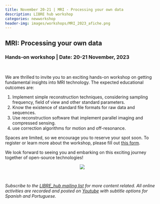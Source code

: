 ```yaml
---
title: November 20-21 | MRI - Processing your own data
description: LIBRE hub workshop
categories: newworkshop
header-img: images/workshops/MRI_2023_afiche.png
---
```


## MRI: Processing your own data

### Hands-on workshop | Date: 20-21 November, 2023

<br>

We are thrilled to invite you to an exciting hands-on workshop on getting fundamental insights into MRI technology. The expected educational outcomes are:

1. Implement simple reconstruction techniques, considering sampling frequency, field of view and other standard parameters.
2. Know the existence of standard file formats for raw data and sequences.
3. Use reconstruction software that implement parallel imaging and compressed sensing.
4. use correction algorithms for motion and off-resonance.

Spaces are limited, so we encourage you to reserve your spot soon. To register or learn more about the workshop, please fill out [this form](https://docs.google.com/forms/d/1t6vIy6f927LOWd6t0XrYuNuV4qDPr5M6NuBx5VCz4Fo/prefill).

We look forward to seeing you and embarking on this exciting journey together of open-source technologies!

<p align="center">
<img src="{{site.baseurl}}/images/workshops/MRI_2023_afiche.jpg" data-action="zoom">
</p>

<br>

*Subscribe to the [LIBRE_hub mailing list](https://mailchi.mp/2efa11be3d6b/libre_hub) for more content related. All online activities are recorded and posted on [Youtube](https://www.youtube.com/channel/UCKaffupDA8KKrDE0rd668Xw) with subtitle options for Spanish and Portuguese.*